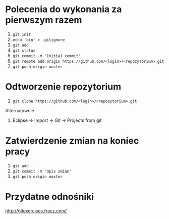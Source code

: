 # Polecenia do wykonania za pierwszym razem

1. `git init`
2. `echo 'bin' > .gitignore`
3. `git add .`
4. `git status`
5. `git commit -m 'Initial commit'`
6. `git remote add origin https://github.com/<login>/<repozytorium>.git`
7. `git push origin master`

# Odtworzenie repozytorium

1. `git clone https://github.com/<login>/<repozytorium>.git`

Alternatywnie

1. Eclipse -> Import -> Git -> Projects from git

# Zatwierdzenie zmian na koniec pracy

1. `git add .`
2. `git commit -m 'Opis zmian'`
3. `git push origin master`

# Przydatne odnośniki

http://gitexercises.fracz.com/

